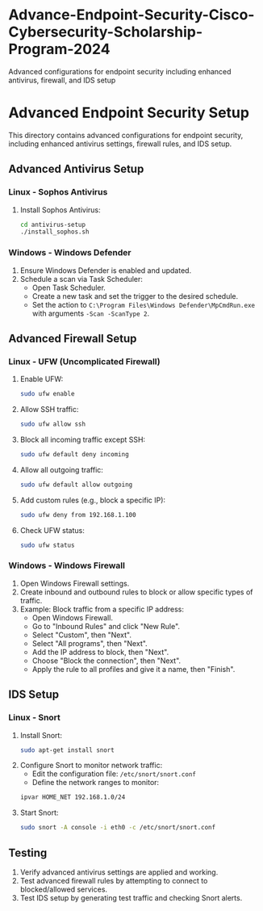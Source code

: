 # Advance-Endpoint-Security-Cisco-Cybersecurity-Scholarship-Program-2024
Advanced configurations for endpoint security including enhanced antivirus, firewall, and IDS setup


# Advanced Endpoint Security Setup

This directory contains advanced configurations for endpoint security, including enhanced antivirus settings, firewall rules, and IDS setup.

## Advanced Antivirus Setup

### Linux - Sophos Antivirus
1. Install Sophos Antivirus:
    ```bash
    cd antivirus-setup
    ./install_sophos.sh
    ```

### Windows - Windows Defender
1. Ensure Windows Defender is enabled and updated.
2. Schedule a scan via Task Scheduler:
    - Open Task Scheduler.
    - Create a new task and set the trigger to the desired schedule.
    - Set the action to `C:\Program Files\Windows Defender\MpCmdRun.exe` with arguments `-Scan -ScanType 2`.

## Advanced Firewall Setup

### Linux - UFW (Uncomplicated Firewall)
1. Enable UFW:
    ```bash
    sudo ufw enable
    ```
2. Allow SSH traffic:
    ```bash
    sudo ufw allow ssh
    ```
3. Block all incoming traffic except SSH:
    ```bash
    sudo ufw default deny incoming
    ```
4. Allow all outgoing traffic:
    ```bash
    sudo ufw default allow outgoing
    ```
5. Add custom rules (e.g., block a specific IP):
    ```bash
    sudo ufw deny from 192.168.1.100
    ```
6. Check UFW status:
    ```bash
    sudo ufw status
    ```

### Windows - Windows Firewall
1. Open Windows Firewall settings.
2. Create inbound and outbound rules to block or allow specific types of traffic.
3. Example: Block traffic from a specific IP address:
    - Open Windows Firewall.
    - Go to "Inbound Rules" and click "New Rule".
    - Select "Custom", then "Next".
    - Select "All programs", then "Next".
    - Add the IP address to block, then "Next".
    - Choose "Block the connection", then "Next".
    - Apply the rule to all profiles and give it a name, then "Finish".

## IDS Setup

### Linux - Snort
1. Install Snort:
    ```bash
    sudo apt-get install snort
    ```
2. Configure Snort to monitor network traffic:
    - Edit the configuration file: `/etc/snort/snort.conf`
    - Define the network ranges to monitor:
    ```bash
    ipvar HOME_NET 192.168.1.0/24
    ```
3. Start Snort:
    ```bash
    sudo snort -A console -i eth0 -c /etc/snort/snort.conf
    ```

## Testing
1. Verify advanced antivirus settings are applied and working.
2. Test advanced firewall rules by attempting to connect to blocked/allowed services.
3. Test IDS setup by generating test traffic and checking Snort alerts.
